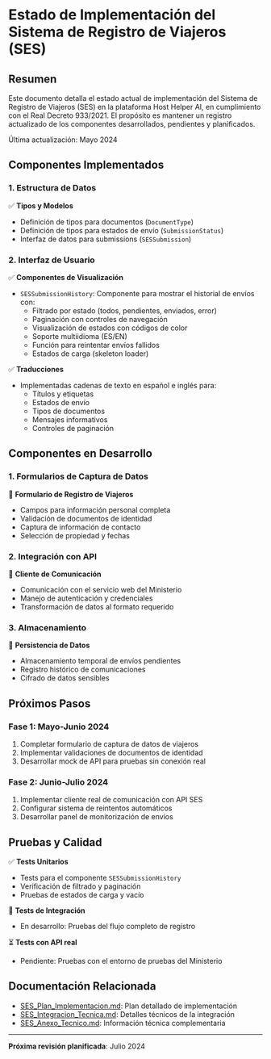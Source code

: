 # Estado de Implementación del Sistema de Registro de Viajeros (SES)

## Resumen

Este documento detalla el estado actual de implementación del Sistema de Registro de Viajeros (SES) en la plataforma Host Helper AI, en cumplimiento con el Real Decreto 933/2021. El propósito es mantener un registro actualizado de los componentes desarrollados, pendientes y planificados.

Última actualización: Mayo 2024

## Componentes Implementados

### 1. Estructura de Datos

✅ **Tipos y Modelos**
- Definición de tipos para documentos (`DocumentType`)
- Definición de tipos para estados de envío (`SubmissionStatus`)
- Interfaz de datos para submissions (`SESSubmission`)

### 2. Interfaz de Usuario

✅ **Componentes de Visualización**
- `SESSubmissionHistory`: Componente para mostrar el historial de envíos con:
  - Filtrado por estado (todos, pendientes, enviados, error)
  - Paginación con controles de navegación
  - Visualización de estados con códigos de color
  - Soporte multiidioma (ES/EN)
  - Función para reintentar envíos fallidos
  - Estados de carga (skeleton loader)

✅ **Traducciones**
- Implementadas cadenas de texto en español e inglés para:
  - Títulos y etiquetas
  - Estados de envío
  - Tipos de documentos
  - Mensajes informativos
  - Controles de paginación

## Componentes en Desarrollo

### 1. Formularios de Captura de Datos

🔄 **Formulario de Registro de Viajeros**
- Campos para información personal completa
- Validación de documentos de identidad
- Captura de información de contacto
- Selección de propiedad y fechas

### 2. Integración con API

🔄 **Cliente de Comunicación**
- Comunicación con el servicio web del Ministerio
- Manejo de autenticación y credenciales
- Transformación de datos al formato requerido

### 3. Almacenamiento

🔄 **Persistencia de Datos**
- Almacenamiento temporal de envíos pendientes
- Registro histórico de comunicaciones
- Cifrado de datos sensibles

## Próximos Pasos

### Fase 1: Mayo-Junio 2024
1. Completar formulario de captura de datos de viajeros
2. Implementar validaciones de documentos de identidad
3. Desarrollar mock de API para pruebas sin conexión real

### Fase 2: Junio-Julio 2024
1. Implementar cliente real de comunicación con API SES
2. Configurar sistema de reintentos automáticos
3. Desarrollar panel de monitorización de envíos

## Pruebas y Calidad

✅ **Tests Unitarios**
- Tests para el componente `SESSubmissionHistory`
- Verificación de filtrado y paginación
- Pruebas de estados de carga y vacío

🔄 **Tests de Integración**
- En desarrollo: Pruebas del flujo completo de registro

⏳ **Tests con API real**
- Pendiente: Pruebas con el entorno de pruebas del Ministerio

## Documentación Relacionada

- [SES_Plan_Implementacion.md](./SES_Plan_Implementacion.md): Plan detallado de implementación
- [SES_Integracion_Tecnica.md](./SES_Integracion_Tecnica.md): Detalles técnicos de la integración
- [SES_Anexo_Tecnico.md](./SES_Anexo_Tecnico.md): Información técnica complementaria

---

**Próxima revisión planificada**: Julio 2024 